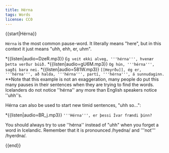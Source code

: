 ```yaml
---
title: Hérna
tags: Words
license: CC0
---
```


<level a1/>

{{start|Hérna}}

`Hérna` is the most common pause-word. It literally means "here", but in this context it just means "uhh, ehh, er, uhm".

*{{listen|audio=DzeR.mp3}} `Ég veit ekki alveg, '''hérna''', hvenær þetta verður búið.`
*{{listen|audio=gU6M.mp3}} `Og hún, '''hérna''', sagði bara nei.`
*{{listen|audio=581W.mp3}} `[[Heyrðu]], ég er, '''hérna''', að halda, '''hérna''', partí, '''hérna''', á sunnudaginn.`
**Note that this example is not an exaggeration, many people do put this many pauses in their sentences when they are trying to find the words. Icelanders do not notice ''hérna'' any more than English speakers notice ''uhh''s.

Hérna can also be used to start new timid sentences, "uhh so...":

*{{listen|audio=BR_j.mp3}} `'''Hérna''', er þessi Ívar frændi þinn?`

You should always try to use ''hérna'' instead of "uhh" when you forget a word in Icelandic. Remember that it is pronounced /hyedna/ and '''not''' /hyerdna/.

{{end}}

